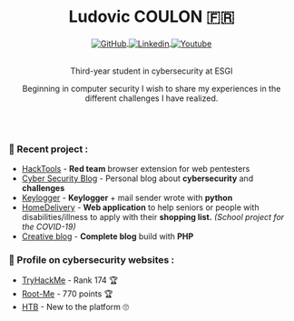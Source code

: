 <div align="center">
  <h1 align="center">Ludovic COULON 🇫🇷</h1>
    <a href="https://github.com/LasCC">
      <img alt="GitHub" src="https://img.shields.io/badge/-Github-000?style=flat-square&logo=Github&logoColor=white" align="center" />
    </a>
    <a href="https://www.linkedin.com/in/ludovic-coulon-b361ba183">
      <img alt="Linkedin" src="https://img.shields.io/badge/-LinkedIn-blue?style=flat-square&logo=Linkedin&logoColor=white" align="center" />
    </a>
    <a href="https://www.youtube.com/channel/UCkDvlI9LUuwZ4GKFUbP_Ovg">
      <img alt="Youtube" src="https://img.shields.io/badge/-YouTube-FF0000?style=flat-square&labelColor=FFFFFF&logo=youtube&logoColor=FF0000" align="center" />
    </a>
   <br/><br/>
   <p align="center">
    Third-year student in cybersecurity at ESGI
   </p>
   
   <p align="center">
    Beginning in computer security I wish to share my experiences in the different challenges I have realized.
   </p>   
</div>
<br/><br/>

### 🚀 Recent project :
- [HackTools](https://github.com/LasCC/Hack-Tools) - **Red team** browser extension for web pentesters 
- [Cyber Security Blog](https://ludovic-cyber-sec.netlify.app/) - Personal blog about **cybersecurity** and **challenges**
- [Keylogger](https://github.com/LasCC/Keylogger) - **Keylogger** + mail sender wrote with **python** 
- [HomeDelivery](https://github.com/LasCC/HomeDelivery) - **Web application** to help seniors or people with disabilities/illness to apply with their **shopping list.** *(School project for the COVID-19)*
- [Creative blog](https://github.com/LasCC/Creative-blog) - **Complete blog** build with **PHP**



### 👀 Profile on cybersecurity websites :
- [TryHackMe](https://tryhackme.com/p/boperXD) - Rank 174 🏆
- [Root-Me](https://www.root-me.org/zeeph) -  770 points 🏆
- [HTB](https://www.hackthebox.eu/profile/157489) - New to the platform 🙄


